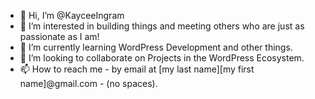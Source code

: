 - 👋 Hi, I’m @KayceeIngram
- 👀 I’m interested in building things and meeting others who are just as passionate as I am!
- 🌱 I’m currently learning WordPress Development and other things.
- 💞️ I’m looking to collaborate on Projects in the WordPress Ecosystem.
- 📫 How to reach me - by email at [my last name][my first name]@gmail.com - (no spaces).

<!---
KayceeIngram/KayceeIngram is a ✨ special ✨ repository because its `README.md` (this file) appears on your GitHub profile.
You can click the Preview link to take a look at your changes.
--->
